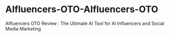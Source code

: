 # AIfluencers-OTO-AIfluencers-OTO
AIfluencers OTO Review : The Ultimate AI Tool for AI Influencers and Social Media Marketing
